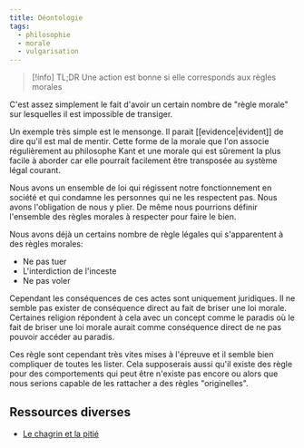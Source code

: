```yaml
---
title: Déontologie
tags:
  - philosophie
  - morale
  - vulgarisation
---
```


> [!info] TL;DR
> Une action est bonne si elle corresponds aux règles morales

C'est assez simplement le fait d'avoir un certain nombre de "règle morale" sur lesquelles il est impossible de transiger.

Un exemple très simple est le mensonge. Il parait [[evidence|évident]] de dire qu'il est mal de mentir. Cette forme de la morale que l'on associe régulièrement au philosophe Kant et une morale qui est sûrement la plus facile à aborder car elle pourrait facilement être transposée au système légal courant.

Nous avons un ensemble de loi qui régissent notre fonctionnement en société et qui condamne les personnes qui ne les respectent pas. Nous avons l'obligation de nous y plier. De même nous pourrions définir l'ensemble des règles morales à respecter pour faire le bien.

Nous avons déjà un certains nombre de règle légales qui s'apparentent à des règles morales:

- Ne pas tuer
- L'interdiction de l'inceste
- Ne pas voler

Cependant les conséquences de ces actes sont uniquement juridiques. Il ne semble pas exister de conséquence direct au fait de briser une loi morale. Certaines religion répondent à cela avec un concept comme le paradis où le fait de briser une loi morale aurait comme conséquence direct de ne pas pouvoir accéder au paradis.

Ces règle sont cependant très vites mises à l'épreuve et il semble bien compliquer de toutes les lister. Cela supposerais aussi qu'il existe des règle pour des comportements qui peut être n'existe pas encore ou alors que nous serions capable de les rattacher a des règles "originelles".

## Ressources diverses

- [Le chagrin et la pitié](https://fr.wikipedia.org/wiki/Le_Chagrin_et_la_Piti%C3%A9)
